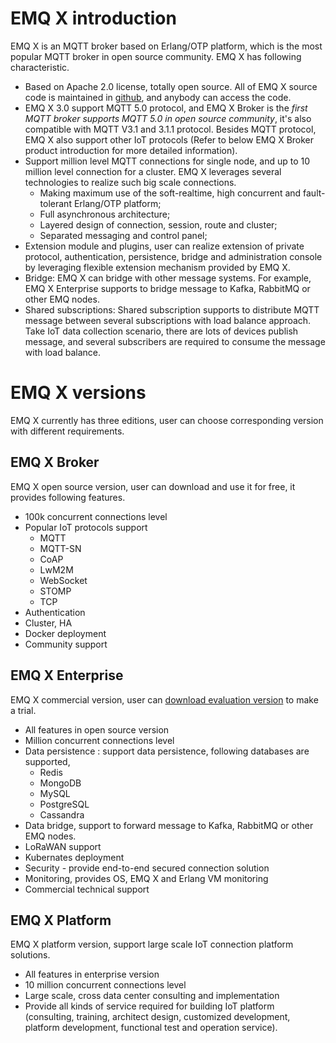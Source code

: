 # EMQ X introduction

EMQ X is an MQTT broker based on Erlang/OTP platform, which is the most popular MQTT broker in open source community. EMQ X has following characteristic.

- Based on Apache 2.0 license, totally open source. All of EMQ X source code is maintained in [github](https://github.com/emqx/emqx), and anybody can access the code.
- EMQ X 3.0 support MQTT 5.0 protocol, and EMQ X Broker is the *first MQTT broker supports MQTT 5.0  in open source community*, it's also compatible with MQTT V3.1 and 3.1.1 protocol. Besides MQTT protocol, EMQ X also support other IoT protocols (Refer to below EMQ X Broker product introduction for more detailed information).
- Support million level MQTT connections for single node, and up to 10 million level connection for a cluster. EMQ X leverages several technologies to realize such big scale connections.
  - Making maximum use of the soft-realtime, high concurrent and fault-tolerant Erlang/OTP platform;
  - Full asynchronous architecture;
  - Layered design of connection, session, route and cluster;
  - Separated messaging and control panel;
- Extension  module and plugins, user can realize extension of private protocol, authentication, persistence, bridge and administration console by leveraging flexible extension mechanism provided by EMQ X.
- Bridge: EMQ X can bridge with other message systems. For example, EMQ X Enterprise supports to bridge message to Kafka, RabbitMQ or other EMQ nodes.
- Shared subscriptions: Shared subscription supports to distribute MQTT message between several subscriptions with load balance approach. Take IoT data collection scenario, there are lots of devices publish message, and several subscribers are required to consume the message with load balance.

# EMQ X versions

EMQ X currently has three editions, user can choose corresponding version with different requirements.

## EMQ X Broker

EMQ X open source version, user can download and use it for free, it provides following features.

- 100k concurrent connections level
- Popular IoT protocols support
  - MQTT
  - MQTT-SN
  - CoAP
  - LwM2M
  - WebSocket
  - STOMP
  - TCP
- Authentication
- Cluster, HA
- Docker deployment
- Community support

## EMQ X Enterprise

EMQ X commercial version, user can [download evaluation version](https://www.emqx.io/downloads) to make a trial.

- All features in open source version
- Million concurrent connections level
- Data persistence : support data persistence, following databases are supported,
  - Redis
  - MongoDB
  - MySQL
  - PostgreSQL
  - Cassandra
- Data bridge, support to forward message to Kafka, RabbitMQ or other EMQ nodes.
- LoRaWAN support
- Kubernates deployment
- Security - provide end-to-end secured connection solution
- Monitoring, provides OS, EMQ X and Erlang VM monitoring
- Commercial technical support

## EMQ X Platform

EMQ X platform version, support large scale IoT connection platform solutions.

- All features in enterprise version
- 10 million concurrent connections level
- Large scale, cross data center consulting and implementation
- Provide all kinds of service required for building IoT platform (consulting, training, architect design, customized development, platform development, functional test and operation service).

